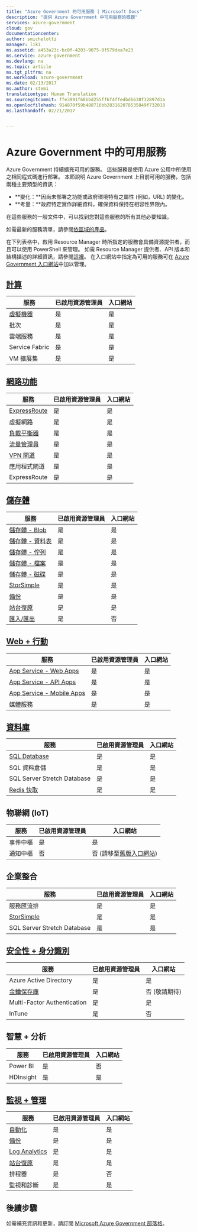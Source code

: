 ```yaml
---
title: "Azure Government 的可用服務 | Microsoft Docs"
description: "提供 Azure Government 中可用服務的概觀"
services: azure-government
cloud: gov
documentationcenter: 
author: smichelotti
manager: liki
ms.assetid: a453a23c-bc0f-4203-9075-0f579dea7e23
ms.service: azure-government
ms.devlang: na
ms.topic: article
ms.tgt_pltfrm: na
ms.workload: azure-government
ms.date: 02/13/2017
ms.author: stemi
translationtype: Human Translation
ms.sourcegitcommit: ffe3991f68bbd255ff6f4ffedbd6638f32897d1a
ms.openlocfilehash: 914870f59b488716bb283162078535849f732018
ms.lasthandoff: 02/21/2017


---
```

# <a name="available-services-on-azure-government"></a>Azure Government 中的可用服務
Azure Government 持續擴充可用的服務。  這些服務是使用 Azure 公用中所使用之相同程式碼進行部署。  本節說明 Azure Government 上目前可用的服務，包括兩種主要類型的資訊：

* **變化︰**因尚未部署之功能或政府環境特有之屬性 (例如，URL) 的變化。  
* **考量︰**政府特定實作詳細資料，確保資料保持在相容性界限內。

在這些服務的一般文件中，可以找到您對這些服務的所有其他必要知識。

如需最新的服務清單，請參閱[依區域的產品](https://azure.microsoft.com/regions/services/)。 

在下列表格中，啟用 Resource Manager 時所指定的服務會具備資源提供者，而且可以使用 PowerShell 來管理。 如需 Resource Manager 提供者、API 版本和結構描述的詳細資訊，請參閱[這裡](../azure-resource-manager/resource-manager-supported-services.md)。 在入口網站中指定為可用的服務可在 [Azure Government 入口網站](https://portal.azure.us/)中加以管理。 


## <a name="computedocumentation-government-computemd"></a>[計算](documentation-government-compute.md)

| 服務 | 已啟用資源管理員 | 入口網站 |
| --- | --- | --- |
| [虛擬機器](documentation-government-compute.md#virtual-machines) | 是 | 是 |
| 批次 | 是 | 是 |
| 雲端服務 | 是 | 是 |
| Service Fabric | 是 | 是 |
| VM 擴展集 | 是 | 是 |


## <a name="networkingdocumentation-government-networkingmd"></a>[網路功能](documentation-government-networking.md)

| 服務 | 已啟用資源管理員 | 入口網站 |
| --- | --- | --- |
| [ExpressRoute](documentation-government-networking.md#expressroute-private-connectivity) | 是 | 是 |
| 虛擬網路 | 是 | 是 |
| [負載平衡器](documentation-government-networking.md#support-for-load-balancer) | 是 | 是 |
| [流量管理員](documentation-government-networking.md#support-for-traffic-manger) | 是 | 是 |
| [VPN 閘道](documentation-government-networking.md#support-for-vpn-gateway) | 是 | 是 |
| 應用程式閘道 | 是 | 是 |
| ExpressRoute | 是 | 是 |



## <a name="storagedocumentation-government-services-storagemd"></a>[儲存體](documentation-government-services-storage.md)

| 服務 | 已啟用資源管理員 | 入口網站 |
| --- | --- | --- |
| [儲存體 - Blob](documentation-government-services-storage.md#azure-storage) | 是 | 是 |
| [儲存體 - 資料表](documentation-government-services-storage.md#azure-storage) | 是 | 是 |
| [儲存體 - 佇列](documentation-government-services-storage.md#azure-storage) | 是 | 是 |
| [儲存體 - 檔案](documentation-government-services-storage.md#azure-storage) | 是 | 是 |
| [儲存體 - 磁碟](documentation-government-services-storage.md#azure-storage) | 是 | 是 |
| [StorSimple](documentation-government-services-storage.md) | 是 | 是 |
| [備份](documentation-government-services-storage.md#azure-storage) | 是 | 是 |
| [站台復原](documentation-government-services-storage.md#azure-storage) | 是 | 是 |
| [匯入/匯出](documentation-government-services-storage.md#azure-storage) | 是 | 否 |



## <a name="web--mobiledocumentation-government-services-webandmobilemd"></a>[Web + 行動](documentation-government-services-webandmobile.md)

| 服務 | 已啟用資源管理員 | 入口網站 |
| --- | --- | --- |
| [App Service - Web Apps](documentation-government-services-webandmobile.md#app-services) | 是 | 是 |
| [App Service - API Apps](documentation-government-services-webandmobile.md#app-services) | 是 | 是 |
| [App Service - Mobile Apps](documentation-government-services-webandmobile.md#app-services) | 是 | 是 |
| 媒體服務 | 是 | 是 |


## <a name="databasesdocumentation-government-services-databasemd"></a>[資料庫](documentation-government-services-database.md)

| 服務 | 已啟用資源管理員 | 入口網站 |
| --- | --- | --- |
| [SQL Database](documentation-government-services-database.md#sql-database) | 是 | 是 |
| SQL 資料倉儲 | 是 | 是 |
| SQL Server Stretch Database | 是 | 是 |
| [Redis 快取](documentation-government-services-database.md#azure-redis-cache) | 是 | 是 |




## <a name="internet-of-things-iot"></a>物聯網 (IoT)

| 服務 | 已啟用資源管理員 | 入口網站 |
| --- | --- | --- |
| 事件中樞 | 是 | 是 |
| 通知中樞 | 否 | 否 (請移至[舊版入口網站](https://manage.windowsazure.us/)) |


## <a name="enterprise-integration"></a>企業整合

| 服務 | 已啟用資源管理員 | 入口網站 |
| --- | --- | --- |
| 服務匯流排 | 是 | 是 |
| [StorSimple](documentation-government-services-storage.md) | 是 | 是 |
| SQL Server Stretch Database | 是 | 是 |



## <a name="security--identitydocumentation-government-services-securityandidentitymd"></a>[安全性 + 身分識別](documentation-government-services-securityandidentity.md)

| 服務 | 已啟用資源管理員 | 入口網站 |
| --- | --- | --- |
| Azure Active Directory | 是 | 是 |
| [金鑰保存庫](documentation-government-services-securityandidentity.md#key-vault) | 是 | 否 (敬請期待) |
| Multi-Factor Authentication | 是 | 是 |
| InTune | 是 | 否 |


## <a name="intelligence--analytics"></a>智慧 + 分析

| 服務 | 已啟用資源管理員 | 入口網站 |
| --- | --- | --- |
| Power BI | 是 | 否 |
| HDInsight | 是 | 是 |



## <a name="monitoring--managementdocumentation-government-services-monitoringandmanagementmd"></a>[監視 + 管理](documentation-government-services-monitoringandmanagement.md)

| 服務 | 已啟用資源管理員 | 入口網站 |
| --- | --- | --- |
| [自動化](documentation-government-services-monitoringandmanagement.md#automation) | 是 | 是 |
| [備份](documentation-government-services-backup.md) | 是 | 是 |
| [Log Analytics](documentation-government-services-monitoringandmanagement.md#log-analytics) | 是 | 是 |
| [站台復原](documentation-government-services-monitoringandmanagement.md#site-recovery) | 是 | 是 |
| 排程器 | 是 | 否 |
| 監視和診斷 | 是 | 是 |




## <a name="next-steps"></a>後續步驟
如需補充資訊和更新，請訂閱 [Microsoft Azure Government 部落格](https://blogs.msdn.microsoft.com/azuregov/)。


